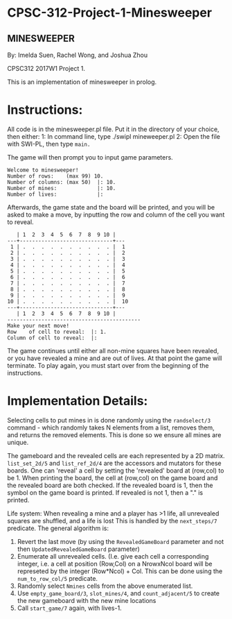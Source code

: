 # CPSC-312-Project-1-Minesweeper

## MINESWEEPER

By: Imelda Suen, Rachel Wong, and Joshua Zhou

CPSC312 2017W1 Project 1.

This is an implementation of minesweeper in prolog.

# Instructions:

All code is in the minesweeper.pl file. Put it in the directory of your choice, then either:
1: In command line, type ./swipl mineweeper.pl
2: Open the file with SWI-PL, then type ```main.```

The game will then prompt you to input game parameters.

```
Welcome to minesweeper!
Number of rows:    (max 99) 10.
Number of columns: (max 50)  |: 10.
Number of mines:             |: 10.
Number of lives:             |: 
```

Afterwards, the game state and the board will be printed, and you will be asked to make a move, by inputting the row and column of the cell you want to reveal.

```
   | 1  2  3  4  5  6  7  8  9 10 |   
---+------------------------------+---
 1 | .  .  .  .  .  .  .  .  .  . |  1
 2 | .  .  .  .  .  .  .  .  .  . |  2
 3 | .  .  .  .  .  .  .  .  .  . |  3
 4 | .  .  .  .  .  .  .  .  .  . |  4
 5 | .  .  .  .  .  .  .  .  .  . |  5
 6 | .  .  .  .  .  .  .  .  .  . |  6
 7 | .  .  .  .  .  .  .  .  .  . |  7
 8 | .  .  .  .  .  .  .  .  .  . |  8
 9 | .  .  .  .  .  .  .  .  .  . |  9
10 | .  .  .  .  .  .  .  .  .  . |  10
---+------------------------------+---
   | 1  2  3  4  5  6  7  8  9 10 |   
-------------------------------------------
Make your next move!
Row    of cell to reveal:  |: 1.
Column of cell to reveal:  |: 
```

The game continues until either all non-mine squares have been revealed, or you have revealed a mine and are out of lives. At that point the game will terminate.
To play again, you must start over from the beginning of the instructions.

# Implementation Details:

Selecting cells to put mines in is done randomly using the ```randselect/3``` command - which randomly takes N elements from a list, removes them, and returns the removed elements. 
This is done so we ensure all mines are unique.

The gameboard and the revealed cells are each represented by a 2D matrix.
```list_set_2d/5``` and ```list_ref_2d/4``` are the accessors and mutators for these boards.
One can 'reveal' a cell by setting the 'revealed' board at (row,col) to be 1. 
When printing the board, the cell at (row,col) on the game board and the revealed board are both checked.
If the revealed board is 1, then the symbol on the game board is printed. If revealed is not 1, then a "." is printed.

Life system: When revealing a mine and a player has >1 life, all unrevealed squares are shuffled, and a life is lost
This is handled by the ```next_steps/7``` predicate.
The general algorithm is:
1. Revert the last move (by using the ```RevealedGameBoard``` parameter and not then ```UpdatedRevealedGameBoard``` parameter)
2. Enumerate all unrevealed cells. (I.e. give each cell a corresponding integer, i.e. a cell at position (Row,Col) on a NrowxNcol board will be represeted by the integer (Row*Ncol) + Col.
This can be done using the ```num_to_row_col/5``` predicate.
3. Randomly select ```Nmines``` cells from the above enumerated list.
4. Use ```empty_game_board/3```, ```slot_mines/4```, and ```count_adjacent/5``` to create the new gameboard with the new mine locations
5. Call ```start_game/7``` again, with lives-1.